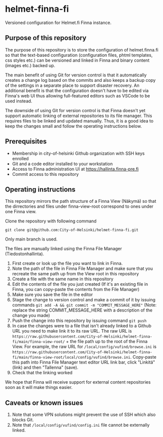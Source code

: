 # helmet-finna-fi

Versioned configuration for Helmet.fi Finna instance.

## Purpose of this repository

The purpose of this repository is to store the configuration of helmet.finna.fi so that the text-based configuration (configuration files, phtml templates, css styles etc.) can be versioned and linked in Finna and binary content (images etc.) backed up.

The main benefit of using Git for version control is that it automatically creates a change log based on the commits and also keeps a backup copy of the settings in a separate place to support disaster recovery. An additional benefit is that the configuration doesn't have to be edited via Finna's web UI thus allowing full-featured editors such as VSCode to be used instead.

The downside of using Git for version control is that Finna doesn't yet support automatic linking of external repositories to its file manager. This requires files to be linked and updated manually. Thus, it is a good idea to keep the changes small and follow the operating instructions below.

## Prerequisites

- Membership in city-of-helsinki Github organization with SSH keys enrolled 
- Git and a code editor installed to your workstation
- Access to Finna administration UI at https://hallinta.finna-pre.fi
- Commit access to this repository

## Operating instructions

This repository mirrors the path structure of a Finna View (Näkymä) so that the dirrectories and files under finna-view-root correspond to ones under one Finna view.

Clone the repository with following command

```
git clone git@github.com:City-of-Helsinki/helmet-finna-fi.git
```

Only main branch is used.

The files are manually linked using the Finna File Manager (Tiedostonhallinta).

1. First create or look up the file you want to link in Finna.
2. Note the path of the file in Finna File Manager and make sure that you recreate the same path up from the View root in this repository
3. Create a file with the same name in this repository
4. Edit the contents of the file you just created (If it's an existing file in Finna, you can copy-paste the contents from the File Manager)
5. Make sure you save the file in the editor
6. Stage the change to version control and make a commit of it by issuing commands ```git add -A && git commit -m "COMMIT_MESSAGE_HERE"``` (Note: replace the string COMMIT_MESSAGE_HERE with a description of the change you made)
7. Push the change into this repository by issuing command ```git push```
8. In case the changes were to a file that isn't already linked to a Github URL you need to make link it to its raw URL. The raw URL is ```https://raw.githubusercontent.com/City-of-Helsinki/helmet-finna-fi/main/finna-view-root/``` + the file path up to the root of the Finna View. For example, the raw URL for ```/local/config/vufind/browse.ini``` is ```https://raw.githubusercontent.com/City-of-Helsinki/helmet-finna-fi/main/finna-view-root/local/config/vufind/browse.ini```. Copy-paste this path into Finna File Manager text editor URL link bar, click "Linkitä" (link) and then "Tallenna" (save).
9. Check that the linking worked

We hope that Finna will receive support for external content repositories soon as it will make things easier.

## Caveats or known issues

1. Note that some VPN solutions might prevent the use of SSH which also blocks Git.
2. Note that ```/local/config/vufind/config.ini``` file cannot be externally linked. 

